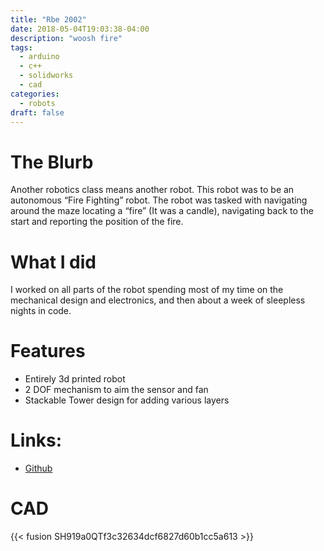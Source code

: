 ```yaml
---
title: "Rbe 2002"
date: 2018-05-04T19:03:38-04:00
description: "woosh fire"
tags:
  - arduino
  - c++
  - solidworks
  - cad
categories:
  - robots
draft: false
---
```


# The Blurb

Another robotics class means another robot. This robot was to be an autonomous “Fire Fighting” robot. The robot was tasked with navigating around the maze locating a “fire” (It was a candle), navigating back to the start and reporting the position of the fire.

# What I did
I worked on all parts of the robot spending most of my time on the mechanical design and electronics, and then about a week of sleepless nights in code. 

# Features
  - Entirely 3d printed robot 
  - 2 DOF mechanism to aim the sensor and fan 
  - Stackable Tower design for adding various layers


# Links:
- [Github](somewhere.com)

# CAD
{{< fusion SH919a0QTf3c32634dcf6827d60b1cc5a613 >}}


